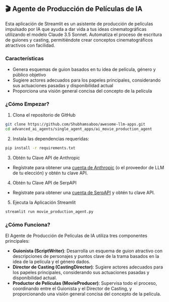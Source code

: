 ## 🎬 Agente de Producción de Películas de IA
Esta aplicación de Streamlit es un asistente de producción de películas impulsado por IA que ayuda a dar vida a tus ideas cinematográficas utilizando el modelo Claude 3.5 Sonnet. Automatiza el proceso de escritura de guiones y casting, permitiéndote crear conceptos cinematográficos atractivos con facilidad.

### Características
- Genera esquemas de guion basados en tu idea de película, género y público objetivo
- Sugiere actores adecuados para los papeles principales, considerando sus actuaciones pasadas y disponibilidad actual
- Proporciona una visión general concisa del concepto de la película

### ¿Cómo Empezar?

1. Clona el repositorio de GitHub

```bash
git clone https://github.com/Shubhamsaboo/awesome-llm-apps.git
cd advanced_ai_agents/single_agent_apps/ai_movie_production_agent
```
2. Instala las dependencias requeridas:

```bash
pip install -r requirements.txt
```
3. Obtén tu Clave API de Anthropic

- Regístrate para obtener una [cuenta de Anthropic](https://console.anthropic.com) (o el proveedor de LLM de tu elección) y obtén tu clave API.

4. Obtén tu Clave API de SerpAPI

- Regístrate para obtener una [cuenta de SerpAPI](https://serpapi.com/) y obtén tu clave API.

5. Ejecuta la Aplicación Streamlit
```bash
streamlit run movie_production_agent.py
```

### ¿Cómo Funciona?

El Agente de Producción de Películas de IA utiliza tres componentes principales:
- **Guionista (ScriptWriter)**: Desarrolla un esquema de guion atractivo con descripciones de personajes y puntos clave de la trama basados en la idea de la película y el género dados.
- **Director de Casting (CastingDirector)**: Sugiere actores adecuados para los papeles principales, considerando sus actuaciones pasadas y disponibilidad actual.
- **Productor de Películas (MovieProducer)**: Supervisa todo el proceso, coordinando entre el Guionista y el Director de Casting, y proporcionando una visión general concisa del concepto de la película.